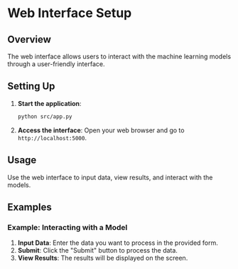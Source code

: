 # Web Interface Setup

## Overview
The web interface allows users to interact with the machine learning models through a user-friendly interface.

## Setting Up

1. **Start the application**:
    ```sh
    python src/app.py
    ```

2. **Access the interface**: Open your web browser and go to `http://localhost:5000`.

## Usage
Use the web interface to input data, view results, and interact with the models.

## Examples
### Example: Interacting with a Model

1. **Input Data**: Enter the data you want to process in the provided form.
2. **Submit**: Click the "Submit" button to process the data.
3. **View Results**: The results will be displayed on the screen.
